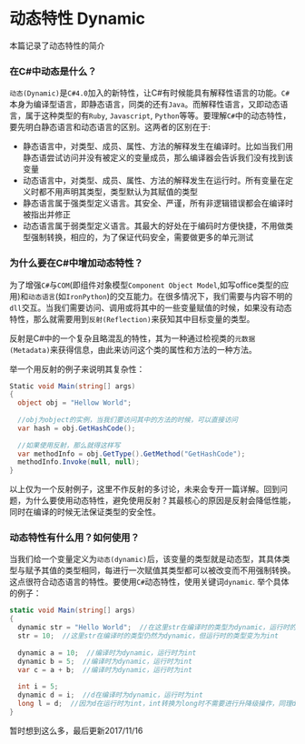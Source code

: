 # 动态特性 Dynamic
本篇记录了动态特性的简介

### 在C#中动态是什么？
`动态(Dynamic)`是`C#4.0`加入的新特性，让C#有时候能具有解释性语言的功能。`C#`本身为编译型语言，即静态语言，同类的还有`Java`。而解释性语言，又即动态语言，属于这种类型的有`Ruby`, `Javascript`, `Python`等等。要理解`C#`中的动态特性，要先明白静态语言和动态语言的区别。这两者的区别在于:

* 静态语言中，对类型、成员、属性、方法的解释发生在编译时。比如当我们用静态语尝试访问并没有被定义的变量成员，那么编译器会告诉我们没有找到该变量
* 动态语言中，对类型、成员、属性、方法的解释发生在运行时。所有变量在定义时都不用声明其类型，类型默认为其赋值的类型
* 静态语言属于强类型定义语言。其安全、严谨，所有非逻辑错误都会在编译时被指出并修正
* 动态语言属于弱类型定义语言。其最大的好处在于编码时方便快捷，不用做类型强制转换，相应的，为了保证代码安全，需要做更多的单元测试

### 为什么要在C#中增加动态特性？
为了增强`C#`与`COM`(即组件对象模型`Component Object Model`,如写office类型的应用)和`动态语言`(如`IronPython`)的交互能力。在很多情况下，我们需要与内容不明的`dll`交互。当我们需要访问、调用或将其中的一些变量赋值的时候，如果没有动态特性，那么就需要用到`反射(Reflection)`来获知其中目标变量的类型。

反射是C#中的一个复杂且略混乱的特性，其为一种通过检视类的`元数据(Metadata)`来获得信息，由此来访问这个类的属性和方法的一种方法。

举一个用反射的例子来说明其复杂性：
```c#
Static void Main(string[] args)
{
  object obj = "Hellow World";
  
  //obj为object的实例，当我们要访问其中的方法的时候，可以直接访问
  var hash = obj.GetHashCode();
  
  //如果使用反射，那么就得这样写
  var methodInfo = obj.GetType().GetMethod("GetHashCode");
  methodInfo.Invoke(null, null);
}
```
以上仅为一个反射例子，这里不作反射的多讨论，未来会专开一篇详解。回到问题，为什么要使用动态特性，避免使用反射？其最核心的原因是反射会降低性能，同时在编译的时候无法保证类型的安全性。

### 动态特性有什么用？如何使用？
当我们给一个变量定义为`动态(dynamic)`后，该变量的类型就是动态型，其具体类型与赋予其值的类型相同，每进行一次赋值其类型都可以被改变而不用强制转换。这点很符合动态语言的特性。要使用`C#`动态特性，使用关键词`dynamic`. 举个具体的例子：
```c#
static void Main(string[] args)
{
  dynamic str = "Hello World";  //在这里str在编译时的类型为dynamic，运行时的类型string
  str = 10;  //这里str在编译时的类型仍然为dynamic，但运行时的类型变为为int
  
  dynamic a = 10;  //编译时为dynamic，运行时为int
  dynamic b = 5;  //编译时为dynamic，运行时为int
  var c = a + b;  //编译时为dynamic，运行时为int
  
  int i = 5;
  dynamic d = i;  //d在编译时为dynamic，运行时为int
  long l = d;  //因为d在运行时为int，int转换为long时不需要进行升降级操作，同理d也不需要
}
```

暂时想到这么多，最后更新2017/11/16
